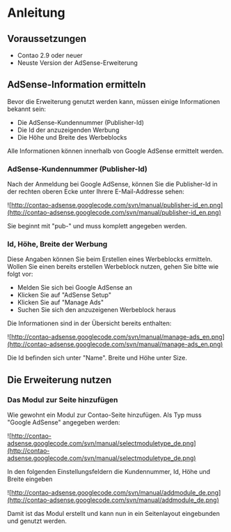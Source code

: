 # Anleitung #

## Voraussetzungen ##

  * Contao 2.9 oder neuer
  * Neuste Version der AdSense-Erweiterung


## AdSense-Information ermitteln ##

Bevor die Erweiterung genutzt werden kann, müssen einige Informationen bekannt sein:
  * Die AdSense-Kundennummer (Publisher-Id)
  * Die Id der anzuzeigenden Werbung
  * Die Höhe und Breite des Werbeblocks

Alle Informationen können innerhalb von Google AdSense ermittelt werden.

### AdSense-Kundennummer (Publisher-Id) ###

Nach der Anmeldung bei Google AdSense, können Sie die Publisher-Id in der rechten oberen Ecke unter Ihrere E-Mail-Addresse sehen:

![http://contao-adsense.googlecode.com/svn/manual/publisher-id_en.png](http://contao-adsense.googlecode.com/svn/manual/publisher-id_en.png)

Sie beginnt mit "pub-" und muss komplett angegeben werden.

### Id, Höhe, Breite der Werbung ###

Diese Angaben können Sie beim Erstellen eines Werbeblocks ermitteln. Wollen Sie einen bereits erstellen Werbeblock nutzen, gehen Sie bitte wie folgt vor:
  * Melden Sie sich bei Google AdSense an
  * Klicken Sie auf "AdSense Setup"
  * Klicken Sie auf "Manage Ads"
  * Suchen Sie sich den anzuzeigenen Werbeblock heraus

Die Informationen sind in der Übersicht bereits enthalten:

![http://contao-adsense.googlecode.com/svn/manual/manage-ads_en.png](http://contao-adsense.googlecode.com/svn/manual/manage-ads_en.png)

Die Id befinden sich unter "Name". Breite und Höhe unter Size.



## Die Erweiterung nutzen ##

### Das Modul zur Seite hinzufügen ###

Wie gewohnt ein Modul zur Contao-Seite hinzufügen. Als Typ muss "Google AdSense" angegeben werden:

![http://contao-adsense.googlecode.com/svn/manual/selectmoduletype_de.png](http://contao-adsense.googlecode.com/svn/manual/selectmoduletype_de.png)

In den folgenden Einstellungsfeldern die Kundennummer, Id, Höhe und Breite eingeben

![http://contao-adsense.googlecode.com/svn/manual/addmodule_de.png](http://contao-adsense.googlecode.com/svn/manual/addmodule_de.png)

Damit ist das Modul erstellt und kann nun in ein Seitenlayout eingebunden und genutzt werden.